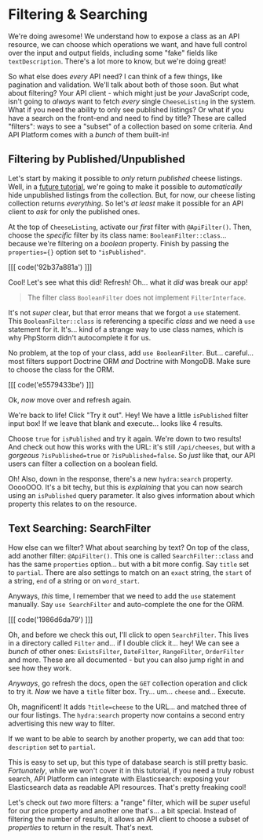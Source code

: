# Filtering & Searching

We're doing awesome! We understand how to expose a class as an API resource, we
can choose which operations we want, and have full control over the input and
output fields, including some "fake" fields like `textDescription`. There's a lot
more to know, but we're doing great!

So what else does *every* API need? I can think of a few things, like pagination
and validation. We'll talk about both of those soon. But what about filtering?
Your API client - which might just be *your* JavaScript code, isn't going to
*always* want to fetch *every* single `CheeseListing` in the system. What if you
need the ability to only see published listings? Or what if you have a search
on the front-end and need to find by title? These are called "filters": ways to
see a "subset" of a collection based on some criteria. And API Platform comes
with a *bunch* of them built-in!

## Filtering by Published/Unpublished

Let's start by making it possible to *only* return *published* cheese listings.
Well, in a [future tutorial](https://symfonycasts.com/screencast/api-platform-security/query-extension),
we're going to make it possible to *automatically*
hide unpublished listings from the collection. But, for now, our cheese
listing collection returns *everything*. So let's *at least* make it possible
for an API client to *ask* for only the published ones.

At the top of `CheeseListing`, activate our *first* filter with `@ApiFilter()`.
Then, choose the *specific* filter by its class name: `BooleanFilter::class`...
because we're filtering on a *boolean* property. Finish by passing the
`properties={}` option set to `"isPublished"`.

[[[ code('92b37a881a') ]]]

Cool! Let's see what this did! Refresh! Oh... what it *did* was break our app!

> The filter class `BooleanFilter` does not implement `FilterInterface`.

It's not *super* clear, but that error means that we forgot a `use` statement.
This `BooleanFilter::class` is referencing a specific *class* and we need a `use`
statement for it. It's... kind of a strange way to use class names, which is
why PhpStorm didn't autocomplete it for us.

No problem, at the top of your class, add `use BooleanFilter`. But... careful...
most filters support Doctrine ORM *and* Doctrine with MongoDB. Make sure to choose
the class for the ORM.

[[[ code('e5579433be') ]]]

Ok, *now* move over and refresh again.

We're back to life! Click "Try it out". Hey! We have a little `isPublished` filter
input box! If we leave that blank and execute... looks like 4 results.

Choose `true` for `isPublished` and try it again. We're down to two results! And
check out how this works with the URL: it's still `/api/cheeses`, but with a
*gorgeous* `?isPublished=true` or `?isPublished=false`. So *just* like that, our
API users can filter a collection on a boolean field.

Oh! Also, down in the response, there's a new `hydra:search` property. OoooOOO.
It's a bit techy, but this is *explaining* that you can now search using
an `isPublished` query parameter. It also gives information about which
property this relates to on the resource.

## Text Searching: SearchFilter

How else can we filter? What about searching by text? On top of the class, add
another filter: `@ApiFilter()`. This one is called `SearchFilter::class` and
has the same `properties` option... but with a bit more config. Say `title` set
to `partial`. There are also settings to match on an `exact` string, the `start`
of a string, `end` of a string or on `word_start`.

Anyways, *this* time, I remember that we need to add the `use` statement manually.
Say `use SearchFilter` and auto-complete the one for the ORM.

[[[ code('1986d6da79') ]]]

Oh, and before we check this out, I'll click to open `SearchFilter`. This lives
in a directory called `Filter` and... if I double click it... hey! We can see
a *bunch* of other ones: `ExistsFilter`, `DateFilter`, `RangeFilter`,
`OrderFilter` and more. These are all documented - but you can also jump
right in and see how they work.

*Anyways*, go refresh the docs, open the `GET` collection operation and click to
try it. *Now* we have a `title` filter box. Try... um... `cheese` and... Execute.

Oh, magnificent! It adds `?title=cheese` to the URL... and matched three of our
four listings. The `hydra:search` property now contains a second entry advertising
this new way to filter.

If we want to be able to search by another property, we can add that too:
`description` set to `partial`.

This is easy to set up, but this type of database search is still pretty basic.
*Fortunately*, while we won't cover it in this tutorial, if you need a truly
robust search, API Platform can integrate with Elasticsearch: exposing your
Elasticsearch data as readable API resources. That's pretty freaking cool!

Let's check out *two* more filters: a "range" filter, which will be *super* useful
for our price property and another one that's... a bit special. Instead of
filtering the number of results, it allows an API client to choose a subset
of *properties* to return in the result. That's next.
